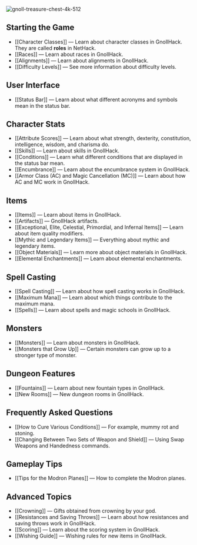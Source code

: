 ![gnoll-treasure-chest-4k-512](https://github.com/hyvanmielenpelit/GnollHack/assets/16661034/d6b524cc-90fb-4951-8408-0ae3fb7671cf)


## Starting the Game
* [[Character Classes]] — Learn about character classes in GnollHack. They are called **roles** in NetHack.
* [[Races]] — Learn about races in GnollHack.
* [[Alignments]] — Learn about alignments in GnollHack.
* [[Difficulty Levels]] — See more information about difficulty levels.


## User Interface
* [[Status Bar]] — Learn about what different acronyms and symbols mean in the status bar.


## Character Stats
* [[Attribute Scores]] — Learn about what strength, dexterity, constitution, intelligence, wisdom, and charisma do.
* [[Skills]] — Learn about skills in GnollHack.
* [[Conditions]] — Learn what different conditions that are displayed in the status bar mean.
* [[Encumbrance]] — Learn about the encumbrance system in GnollHack.
* [[Armor Class (AC) and Magic Cancellation (MC)]] — Learn about how AC and MC work in GnollHack.


## Items


* [[Items]] — Learn about items in GnollHack.
* [[Artifacts]] — GnollHack artifacts.
* [[Exceptional, Elite, Celestial, Primordial, and Infernal Items]] — Learn about item quality modifiers.
* [[Mythic and Legendary Items]] — Everything about mythic and legendary items.
* [[Object Materials]] — Learn more about object materials in GnollHack.
* [[Elemental Enchantments]] — Learn about elemental enchantments.


## Spell Casting
* [[Spell Casting]] — Learn about how spell casting works in GnollHack.
* [[Maximum Mana]] — Learn about which things contribute to the maximum mana.
* [[Spells]] — Learn about spells and magic schools in GnollHack.


## Monsters
* [[Monsters]] — Learn about monsters in GnollHack.
* [[Monsters that Grow Up]] — Certain monsters can grow up to a stronger type of monster.


## Dungeon Features
* [[Fountains]] — Learn about new fountain types in GnollHack.
* [[New Rooms]] — New dungeon rooms in GnollHack.


## Frequently Asked Questions
* [[How to Cure Various Conditions]] — For example, mummy rot and stoning.
* [[Changing Between Two Sets of Weapon and Shield]] — Using Swap Weapons and Handedness commands.


## Gameplay Tips
* [[Tips for the Modron Planes]] — How to complete the Modron planes.


## Advanced Topics
* [[Crowning]] — Gifts obtained from crowning by your god.
* [[Resistances and Saving Throws]] — Learn about how resistances and saving throws work in GnollHack.
* [[Scoring]] — Learn about the scoring system in GnollHack.
* [[Wishing Guide]] — Wishing rules for new items in GnollHack.